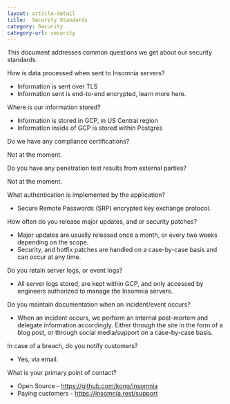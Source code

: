 ```yaml
---
layout: article-detail
title:  Security Standards
category: Security
category-url: security
---
```


This document addresses common questions we get about our security standards. 

How is data processed when sent to Insomnia servers?

* Information is sent over TLS
* Information sent is end-to-end encrypted, learn more here.

Where is our information stored?

* Information is stored in GCP, in US Central region
* Information inside of GCP is stored within Postgres

Do we have any compliance certifications?

Not at the moment.

Do you have any penetration test results from external parties?

Not at the moment.

What authentication is implemented by the application?

* Secure Remote Passwords (SRP) encrypted key exchange protocol.

How often do you release major updates, and or security patches?

* Major updates are usually released once a month, or every two weeks depending on the scope.
* Security, and hotfix patches are handled on a case-by-case basis and can occur at any time.

Do you retain server logs, or event logs?

* All server logs stored, are kept within GCP, and only accessed by engineers authorized to manage the Insomnia servers.

Do you maintain documentation when an incident/event occurs?

* When an incident occurs, we perform an internal post-mortem and delegate information accordingly. Either through the site in the form of a blog post, or through social media/support on a case-by-case basis.

In case of a breach, do you notify customers?

* Yes, via email.

What is your primary point of contact?

* Open Source - https://github.com/kong/insomnia
* Paying customers - https://insomnia.rest/support
